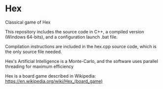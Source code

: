 # Hex
Classical game of Hex

This repository includes the source code in C++, a compiled version (Windows 64-bits), and a configuration launch .bat file.

Compilation instructions are included in the hex.cpp source code, which is the only source file needed.

Hex's Artificial Intelligence is a Monte-Carlo, and the software uses parallel threading for maximum efficiency

Hex is a board game described in Wikipedia:
https://en.wikipedia.org/wiki/Hex_(board_game)
